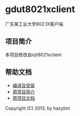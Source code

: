 gdut8021xclient
=========

广东某工业大学802.1X客户端

项目简介
---
本项目修改自njit8021xclient

帮助文档
---
* [编译及安装](../master/Install.html)
* [原项目简介](../master/ReadMe.html)
* [原项目文档](../master/Documents.html)

Copyright (C) 2013, by hazytint